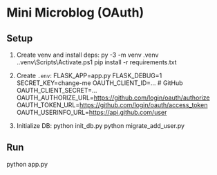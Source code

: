 ﻿# Mini Microblog (OAuth)

## Setup
1) Create venv and install deps:
   py -3 -m venv .venv
   .\.venv\Scripts\Activate.ps1
   pip install -r requirements.txt

2) Create `.env`:
   FLASK_APP=app.py
   FLASK_DEBUG=1
   SECRET_KEY=change-me
   OAUTH_CLIENT_ID=...        # GitHub
   OAUTH_CLIENT_SECRET=...
   OAUTH_AUTHORIZE_URL=https://github.com/login/oauth/authorize
   OAUTH_TOKEN_URL=https://github.com/login/oauth/access_token
   OAUTH_USERINFO_URL=https://api.github.com/user

3) Initialize DB:
   python init_db.py
   python migrate_add_user.py

## Run
python app.py
